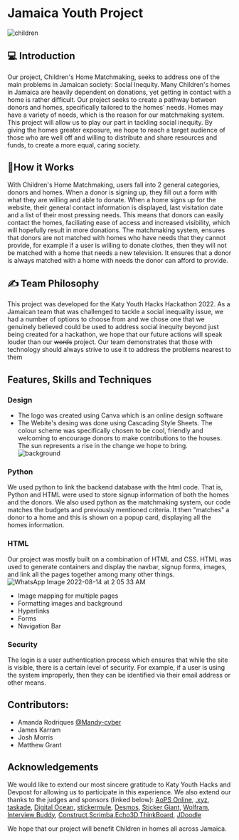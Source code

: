 # Jamaica Youth Project

<p align="center"> 

![children](https://user-images.githubusercontent.com/98140058/184535838-c190b800-4887-42c6-bbc6-57ada69a38ed.jpg)

</p>

## 💻 Introduction
Our project, Children's Home Matchmaking, seeks to address one of the main problems in Jamaican society: Social Inequity. Many Children's homes in Jamaica are heavily dependent on donations, yet getting in contact with a home is rather difficult. Our project seeks to create a pathway between donors and homes, specifically tailored to the homes' needs. Homes may have a variety of needs, which is the reason for our matchmaking system. This project will allow us to play our part in tackling social inequity. By giving the homes greater exposure, we hope to reach a target audience of those who are well off and willing to distribute and share resources and funds, to create a more equal, caring society.

## 🤔How it Works
With Children's Home Matchmaking, users fall into 2 general categories, donors and homes. When a donor is signing up, they fill out a form with what they are willing and able to donate. When a home signs up for the website, their general contact information is displayed, last visitation date and a list of their most pressing needs. This means that donors can easily contact the homes, faciliating ease of access and increased visibility, which will hopefully result in more donations. The matchmaking system, ensures that donors are not matched with homes who have needs that they cannot provide, for example if a user is willing to donate clothes, then they will not be matched with a home that needs a new television. It ensures that a donor is always matched with a home with needs the donor can afford to provide. 

## ✍️ Team Philosophy
This project was developed for the Katy Youth Hacks Hackathon 2022. As a Jamaican team that was challenged to tackle a social inequality issue, we had a number of options to choose from and we chose one that we genuinely believed could be used to address social inequity beyond just being created for a hackathon, we hope that our future actions will speak louder than our ~~words~~  project. Our team demonstrates that those with technology should always strive to use it to address the problems nearest to them

## Features, Skills and Techniques
### Design
- The logo was created using Canva which is an online design software
- The Webite's desing was done using Cascading Style Sheets. The colour scheme was specifically chosen to be cool, friendly and welcoming to encourage donors to make contributions to the houses. The sun represents a rise in the change we hope to bring. 
![background](https://user-images.githubusercontent.com/98140058/184535510-5de62361-2083-43ba-adf6-53dcb7115178.jpeg)

### Python 
We used python to link the backend database with the html code. That is, Python and HTML were used to store signup information of both the homes and the donors. We also used python as the matchmaking system, our code matches the budgets and previously mentioned criteria. It then "matches" a donor to a home and this is shown on a popup card, displaying all the homes information. 

### HTML
Our project was mostly built on a combination of HTML and CSS. HTML was used to generate containers and display the navbar, signup forms, images, and link all the pages together among many other things. 
![WhatsApp Image 2022-08-14 at 2 05 33 AM](https://user-images.githubusercontent.com/98140058/184535794-73b1594d-0828-49b4-b6ab-3ad40e1afc5f.jpeg)
- Image mapping for multiple pages
- Formatting images and background
- Hyperlinks
- Forms
- Navigation Bar

### Security
The login is a user authentication process which ensures that while the site is visible, there is a certain level of security. For example, if a user is using the system improperly, then they can be identified via their email address or other means. 

## Contributors:

- Amanda Rodriques [@Mandy-cyber](https://github.com/Mandy-cyber)
- James Karram
- Josh Morris
- Matthew Grant

## Acknowledgements
We would like to extend our most sincere gratitude to Katy Youth Hacks and Devpost for allowing us to participate in this experience. We also extend our thanks to the judges and sponsors (linked below): 
[AoPS Online](https://artofproblemsolving.com/), [.xyz](https://gen.xyz/), [taskade](https://www.taskade.com/), [Digital Ocean](https://www.digitalocean.com/), [stickermule](https://www.stickermule.com/), [Desmos](https://www.desmos.com/), [Sticker Giant](https://www.stickergiant.com/event-coupons?utm_source=website&utm_medium=event), [Wolfram](https://www.wolfram.com/), [Interview Buddy](https://interviewbuddy.in/), [Construct](https://www.construct.net/en),[Scrimba](https://scrimba.com/),[Echo3D](https://www.echo3d.co/),[ThinkBoard](https://www.think-board.com/), [JDoodle](https://www.jdoodle.com/)

We hope that our project will benefit Children in homes all across Jamaica. 



